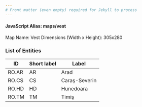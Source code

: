 ```yaml
---
# Front matter (even empty) required for Jekyll to process
---
```


#### JavaScript Alias: maps/vest

Map Name: Vest
Dimensions (Width x Height): 305x280





### List of Entities

ID | Short label | Label
---|---|---|
RO.AR|AR|Arad
RO.CS|CS|Caraş-Severin
RO.HD|HD|Hunedoara
RO.TM|TM|Timiş

